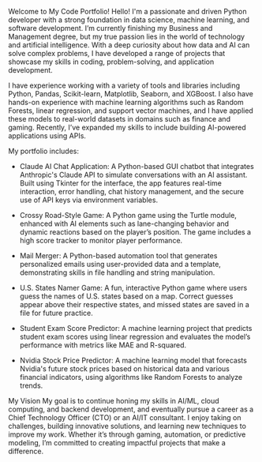 Welcome to My Code Portfolio!
Hello! I'm a passionate and driven Python developer with a strong foundation in data science, machine learning, and software development. I’m currently finishing my Business and Management degree, but my true passion lies in the world of technology and artificial intelligence. With a deep curiosity about how data and AI can solve complex problems, I have developed a range of projects that showcase my skills in coding, problem-solving, and application development.

I have experience working with a variety of tools and libraries including Python, Pandas, Scikit-learn, Matplotlib, Seaborn, and XGBoost. I also have hands-on experience with machine learning algorithms such as Random Forests, linear regression, and support vector machines, and I have applied these models to real-world datasets in domains such as finance and gaming. Recently, I’ve expanded my skills to include building AI-powered applications using APIs.

My portfolio includes:

- Claude AI Chat Application: A Python-based GUI chatbot that integrates Anthropic's Claude API to simulate conversations with an AI assistant. Built using Tkinter for the interface, the app features real-time interaction, error handling, chat history management, and the secure use of API keys via environment variables.

- Crossy Road-Style Game: A Python game using the Turtle module, enhanced with AI elements such as lane-changing behavior and dynamic reactions based on the player’s position. The game includes a high score tracker to monitor player performance.

- Mail Merger: A Python-based automation tool that generates personalized emails using user-provided data and a template, demonstrating skills in file handling and string manipulation.

- U.S. States Namer Game: A fun, interactive Python game where users guess the names of U.S. states based on a map. Correct guesses appear above their respective states, and missed states are saved in a file for future practice.

- Student Exam Score Predictor: A machine learning project that predicts student exam scores using linear regression and evaluates the model’s performance with metrics like MAE and R-squared.

- Nvidia Stock Price Predictor: A machine learning model that forecasts Nvidia's future stock prices based on historical data and various financial indicators, using algorithms like Random Forests to analyze trends.

My Vision
My goal is to continue honing my skills in AI/ML, cloud computing, and backend development, and eventually pursue a career as a Chief Technology Officer (CTO) or an AI/IT consultant. I enjoy taking on challenges, building innovative solutions, and learning new techniques to improve my work. Whether it’s through gaming, automation, or predictive modeling, I’m committed to creating impactful projects that make a difference.
